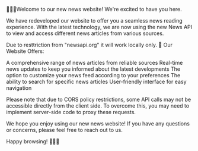 🎉🎉🎉Welcome to our new news website! We're excited to have you here.

We have redeveloped our website to offer you a seamless news reading experience. With the latest technology, we are now using the new News API to view and access different news articles from various sources.

Due to resttriction from "newsapi.org" it will work locally only.
📰 Our Website Offers:

A comprehensive range of news articles from reliable sources
Real-time news updates to keep you informed about the latest developments
The option to customize your news feed according to your preferences
The ability to search for specific news articles
User-friendly interface for easy navigation

Please note that due to CORS policy restrictions, some API calls may not be accessible directly from the client side. To overcome this, you may need to implement server-side code to proxy these requests.

We hope you enjoy using our new news website! If you have any questions or concerns, please feel free to reach out to us.

Happy browsing! 🎉🎉🎉
